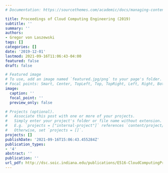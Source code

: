 ```yaml
---
# Documentation: https://sourcethemes.com/academic/docs/managing-content/

title: Proceedings of Cloud Computing Engineering (2019)
subtitle: ''
summary: ''
authors:
- Gregor von Laszewski
tags: []
categories: []
date: '2019-12-01'
lastmod: 2021-09-16T11:06:43-04:00
featured: false
draft: false

# Featured image
# To use, add an image named `featured.jpg/png` to your page's folder.
# Focal points: Smart, Center, TopLeft, Top, TopRight, Left, Right, BottomLeft, Bottom, BottomRight.
image:
  caption: ''
  focal_point: ''
  preview_only: false

# Projects (optional).
#   Associate this post with one or more of your projects.
#   Simply enter your project's folder or file name without extension.
#   E.g. `projects = ["internal-project"]` references `content/project/deep-learning/index.md`.
#   Otherwise, set `projects = []`.
projects: []
publishDate: '2021-09-16T15:06:43.455284Z'
publication_types:
- '4'
abstract: ''
publication: ''
url_pdf: http://dsc.soic.indiana.edu/publications/E516-CloudComputingProceedings.pdf
---
```

